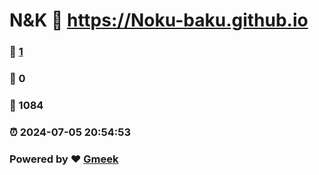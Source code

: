 # N&K :link: https://Noku-baku.github.io 
### :page_facing_up: [1](https://Noku-baku.github.io/tag.html) 
### :speech_balloon: 0 
### :hibiscus: 1084 
### :alarm_clock: 2024-07-05 20:54:53 
### Powered by :heart: [Gmeek](https://github.com/Meekdai/Gmeek)
